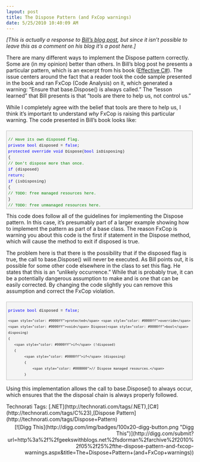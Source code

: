 ```yaml
---
layout: post
title: The Dispose Pattern (and FxCop warnings)
date: 5/25/2010 10:40:09 AM
---
```


*[This is actually a response to *[*Bill’s blog post*](http://srtsolutions.com/public/item/254680)*, but since it isn’t possible to leave this as a comment on his blog it’s a post here.]*

There are many different ways to implement the Dispose pattern correctly. Some are (in my opinion) better than others. In Bill’s blog post he presents a particular pattern, which is an excerpt from his book ([Effective C#](http://www.amazon.com/Effective-Covers-4-0-Specific-Development/dp/0321658701%3FSubscriptionId%3D0JTCV5ZMHMF7ZYTXGFR2%26tag%3Dscotdorm-20%26linkCode%3Dxm2%26camp%3D2025%26creative%3D165953%26creativeASIN%3D0321658701)). The issue centers around the fact that a reader took the code sample presented in the book and ran FxCop (Code Analysis) on it, which generated a warning: “Ensure that base.Dispose() is always called.” The “lesson learned” that Bill presents is that “tools are there to help us, not control us.”

While I completely agree with the belief that tools are there to help us, I think it’s important to understand *why* FxCop is raising this particular warning. The code presented in Bill’s book looks like:
  <div style="border-bottom: silver 1px solid; text-align: left; border-left: silver 1px solid; padding-bottom: 4px; line-height: 12pt; background-color: #f4f4f4; margin: 20px 0px 10px; padding-left: 4px; width: 97.5%; padding-right: 4px; font-family: 'Courier New', courier, monospace; direction: ltr; max-height: 200px; font-size: 8pt; overflow: auto; border-top: silver 1px solid; cursor: text; border-right: silver 1px solid; padding-top: 4px" id="codeSnippetWrapper">   

<span style="color: #008000">// Have its own disposed flag.</span>  
    <span style="color: #0000ff">private</span> <span style="color: #0000ff">bool</span> disposed = <span style="color: #0000ff">false</span>;  
    <span style="color: #0000ff">protected</span> <span style="color: #0000ff">override</span> <span style="color: #0000ff">void</span> Dispose(<span style="color: #0000ff">bool</span> isDisposing)  
    {  
        <span style="color: #008000">// Don't dispose more than once.</span>  
        <span style="color: #0000ff">if</span> (disposed)  
            <span style="color: #0000ff">return</span>;  
        <span style="color: #0000ff">if</span> (isDisposing)  
        {  
            <span style="color: #008000">// TODO: free managed resources here.</span>  
        }  
        <span style="color: #008000">// TODO: free unmanaged resources here.</span>  
        <span style="color: #008000">// Let the base class free its resources.</span>  
        <span style="color: #008000">// Base class is responsible for calling</span>  
        <span style="color: #008000">// GC.SuppressFinalize( )</span>  
        <span style="color: #0000ff">base</span>.Dispose(isDisposing);  
        <span style="color: #008000">// Set derived class disposed flag:</span>  
        disposed = <span style="color: #0000ff">true</span>;  
    }

</div>
This code does follow all of the guidelines for implementing the Dispose pattern. In this case, it’s presumably part of a larger example showing how to implement the pattern as part of a base class. The reason FxCop is warning you about this code is the first if statement in the Dispose method, which will cause the method to exit if disposed is true.



The problem here is that there is the possibility that if the disposed flag is true, the call to base.Dispose() will never be executed. As Bill points out, it is possible for some other code elsewhere in the class to set this flag. He states that this is an “unlikely occurrence.” While that is probably true, it can be a potentially dangerous assumption to make and is one that can be easily corrected. By changing the code slightly you can remove this assumption and correct the FxCop violation.


<div style="border-bottom: silver 1px solid; text-align: left; border-left: silver 1px solid; padding-bottom: 4px; line-height: 12pt; background-color: #f4f4f4; margin: 20px 0px 10px; padding-left: 4px; width: 97.5%; padding-right: 4px; font-family: 'Courier New', courier, monospace; direction: ltr; max-height: 200px; font-size: 8pt; overflow: auto; border-top: silver 1px solid; cursor: text; border-right: silver 1px solid; padding-top: 4px" id="codeSnippetWrapper">
  

<span style="color: #0000ff">private</span> <span style="color: #0000ff">bool</span> disposed = <span style="color: #0000ff">false</span>;  

    <span style="color: #0000ff">protected</span> <span style="color: #0000ff">override</span> <span style="color: #0000ff">void</span> Dispose(<span style="color: #0000ff">bool</span> disposing)  
    {  
       <span style="color: #0000ff">if</span> (!disposed)  
       {  
            <span style="color: #0000ff">if</span> (disposing)  
            {  
                <span style="color: #008000">// Dispose managed resources.</span>  
            }  

            <span style="color: #008000">// Dispose unmanaged resources.</span>  

            disposed = <span style="color: #0000ff">true</span>;  
        }  

        <span style="color: #0000ff">base</span>.Dispose(disposing);  
    }  

</div>



Using this implementation allows the call to base.Dispose() to always occur, which ensures that the the disposal chain is always properly followed.


<div style="padding-bottom: 0px; margin: 0px; padding-left: 0px; padding-right: 0px; display: inline; float: none; padding-top: 0px" id="scid:0767317B-992E-4b12-91E0-4F059A8CECA8:bc832855-e6a1-4f9b-b37e-61375da908c7" class="wlWriterSmartContent">Technorati Tags: [.NET](http://technorati.com/tags/.NET),[C#](http://technorati.com/tags/C%23),[Dispose Pattern](http://technorati.com/tags/Dispose+Pattern)</div><div class="wlWriterHeaderFooter" style="text-align:right; margin:0px; padding:4px 0px 4px 0px;">[![Digg This](http://digg.com/img/badges/100x20-digg-button.png "Digg This")](http://digg.com/submit?url=http%3a%2f%2fgeekswithblogs.net%2fsdorman%2farchive%2f2010%2f05%2f25%2fthe-dispose-pattern-and-fxcop-warnings.aspx&title=The+Dispose+Pattern+(and+FxCop+warnings))</div>
